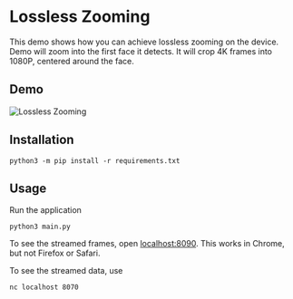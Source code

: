 # Lossless Zooming

This demo shows how you can achieve lossless zooming on the device. Demo will zoom into the first face it detects. It will crop 4K frames into 1080P, centered around the face.

## Demo

![Lossless Zooming]()


## Installation

```
python3 -m pip install -r requirements.txt
```

## Usage

Run the application

```
python3 main.py
```

To see the streamed frames, open [localhost:8090](http://localhost:8090).  This works in Chrome, but not Firefox or Safari.

To see the streamed data, use

```
nc localhost 8070
```
